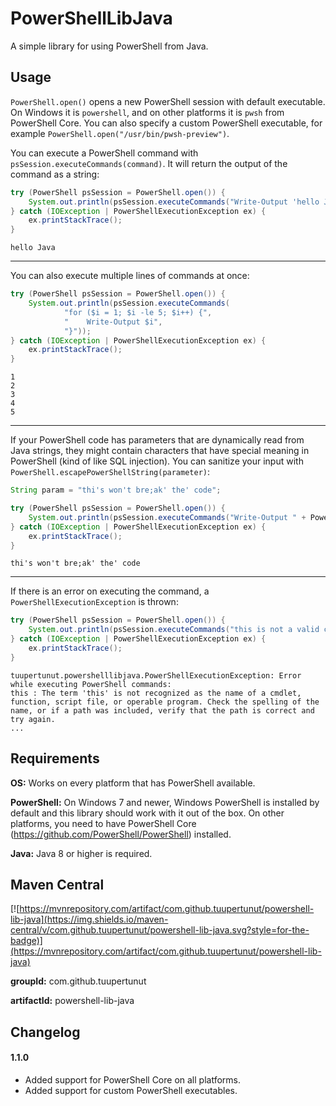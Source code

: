 # PowerShellLibJava

A simple library for using PowerShell from Java.

## Usage

`PowerShell.open()` opens a new PowerShell session with default executable. On Windows it is `powershell`, and on other platforms it is `pwsh` from PowerShell Core. You can also specify a custom PowerShell executable, for example `PowerShell.open("/usr/bin/pwsh-preview")`.

You can execute a PowerShell command with `psSession.executeCommands(command)`. It will return the output of the command as a string:
```java
try (PowerShell psSession = PowerShell.open()) {
    System.out.println(psSession.executeCommands("Write-Output 'hello Java'"));
} catch (IOException | PowerShellExecutionException ex) {
    ex.printStackTrace();
}
```
```
hello Java
```

---

You can also execute multiple lines of commands at once:
```java
try (PowerShell psSession = PowerShell.open()) {
    System.out.println(psSession.executeCommands(
            "for ($i = 1; $i -le 5; $i++) {",
            "    Write-Output $i",
            "}"));
} catch (IOException | PowerShellExecutionException ex) {
    ex.printStackTrace();
}
```
```
1
2
3
4
5
```

---

If your PowerShell code has parameters that are dynamically read from Java strings, they might contain characters that have special meaning in PowerShell (kind of like SQL injection). You can sanitize your input with `PowerShell.escapePowerShellString(parameter)`:
```java
String param = "thi's won't bre;ak' the' code";

try (PowerShell psSession = PowerShell.open()) {
    System.out.println(psSession.executeCommands("Write-Output " + PowerShell.escapePowerShellString(param)));
} catch (IOException | PowerShellExecutionException ex) {
    ex.printStackTrace();
}
```
```
thi's won't bre;ak' the' code
```

---

If there is an error on executing the command, a `PowerShellExecutionException` is thrown:
```java
try (PowerShell psSession = PowerShell.open()) {
    System.out.println(psSession.executeCommands("this is not a valid command"));
} catch (IOException | PowerShellExecutionException ex) {
    ex.printStackTrace();
}
```
```
tuupertunut.powershelllibjava.PowerShellExecutionException: Error while executing PowerShell commands:
this : The term 'this' is not recognized as the name of a cmdlet, function, script file, or operable program. Check the spelling of the name, or if a path was included, verify that the path is correct and try again.
...
```

## Requirements

**OS:** Works on every platform that has PowerShell available.

**PowerShell:** On Windows 7 and newer, Windows PowerShell is installed by default and this library should work with it out of the box. On other platforms, you need to have PowerShell Core (https://github.com/PowerShell/PowerShell) installed.

**Java:** Java 8 or higher is required.

## Maven Central

[![https://mvnrepository.com/artifact/com.github.tuupertunut/powershell-lib-java](https://img.shields.io/maven-central/v/com.github.tuupertunut/powershell-lib-java.svg?style=for-the-badge)](https://mvnrepository.com/artifact/com.github.tuupertunut/powershell-lib-java)

**groupId:** com.github.tuupertunut

**artifactId:** powershell-lib-java

## Changelog

#### 1.1.0

- Added support for PowerShell Core on all platforms.
- Added support for custom PowerShell executables.
